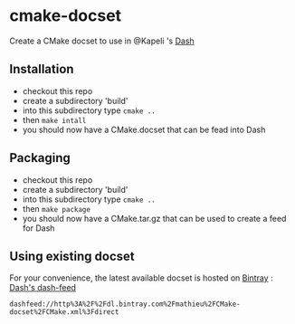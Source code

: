 cmake-docset
============

Create a CMake docset to use in @Kapeli 's [Dash](http://kapeli.com/dash) 

Installation
------------
 - checkout this repo 
 - create a subdirectory 'build'
 - into this subdirectory type ```cmake ..```
 - then ```make intall```
 - you should now have a CMake.docset that can be fead into Dash
 
Packaging
---------
 - checkout this repo 
 - create a subdirectory 'build'
 - into this subdirectory type ```cmake ..```
 - then ```make package```
 - you should now have a CMake.tar.gz that can be used to create a feed for Dash
 
Using existing docset
---------------------

For your convenience, the latest available docset is hosted on [Bintray](https://bintray.com/mathieu/CMake-docset/CMake-docset) :  [ Dash's  dash-feed ](dashfeed://http%3A%2F%2Fdl.bintray.com%2Fmathieu%2FCMake-docset%2FCMake.xml%3Fdirect)

```dashfeed://http%3A%2F%2Fdl.bintray.com%2Fmathieu%2FCMake-docset%2FCMake.xml%3Fdirect```